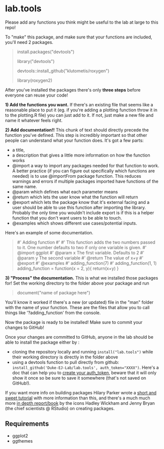 # lab.tools

Please add any functions you think might be useful to the lab at large to this repo!

To "make" this package, and make sure that your functions are included, you'll need 2 packages. 

> install.packages("devtools")
>
> library("devtools")
>
> devtools::install_github("klutometis/roxygen")
>
> library(roxygen2)

After you've installed the packages there's only **three steps** before everyone can reuse your code! 

**1) Add the functions you want.** If there's an existing file that seems like a reasonable place to put it (eg. if you're adding a plotting function throw it in to the plotting.R file) you can just add to it. If not, just make a new file and name it whatever feels right. 

**2) Add documentation!!** This chunk of text should directly precede the function you've defined. This step is incredibly important so that other people can understand what your function does. It's got a few parts: 
* a title, 
* a description that gives a little more information on how the function works 
* @import a way to import any packages needed for that function to work. A better practice (if you can figure out specifically which functions are needed) is to use @importFrom package function. This reduces warnings and errors if multiple packages imported have functions of the same name.
* @param which defines what each parameter means
* @return which lets the user know what the function will return
* @export which lets the package know that it's external facing and a user should be able to use this function after importing the library. Probably the only time you wouldn't include export is if this is a helper function that you don't want users to be able to touch.
* @examples which shows different use cases/potential inputs. 

Here's an example of some documentation.

> #' Adding function
> #'
> #' This function adds the two numbers passed to it. One number defaults to two if only one variable is given. 
> #' @import ggplot
> #' @param x The first variable. Defaults to 2
> #' @param y The second variable
> #' @return The value of x+y 
> #' @export
> #' @examples
> #' adding_function(7)
> #' adding_function(1, 1)
> adding_function = function(x = 2, y){
>     return(x+y)
> }

**3) "Process" the documentation.** This is what we installed those packages for! Set the working directory to the folder above your package and run

> document("name of package here")

You'll know it worked if there's a new (or updated) file in the "man" folder with the name of your function. These are the files that allow you to call things like '?adding_function' from the console.

Now the package is ready to be installed! Make sure to commit your changes to GitHub!

Once your changes are committed to GitHub, anyone in the lab should be able to install the package either by :
* cloning the repository locally and running `install("lab.tools")` while their working directory is directly in the folder above
* using a devtools function to pull directly from github: `install_github('Duke-EJ-Lab/lab.tools', auth_token="XXXX")`. Here's a doc that can help you to [create your auth_token](https://docs.github.com/en/authentication/keeping-your-account-and-data-secure/creating-a-personal-access-token), beware that it will only show it once so be sure to save it somewhere (that's not saved on GitHub!).

If you want more info on building packages Hilary Parker wrote a [short and sweet tutorial](https://hilaryparker.com/2014/04/29/writing-an-r-package-from-scratch/) with more information than this, and there's a much much more [in depth report/book](https://r-pkgs.org/) by the icons Hadley Wickham and Jenny Bryan (the chief scientists @ RStudio) on creating packages. 



## Requirements
- ggplot2
- ggthemes